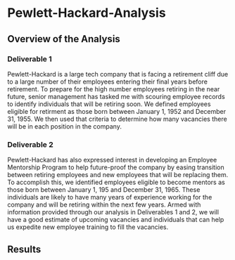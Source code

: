 # Pewlett-Hackard-Analysis

## Overview of the Analysis

### Deliverable 1
  Pewlett-Hackard is a large tech company that is facing a retirement cliff due to a large number of their employees entering their final years before retirement. To prepare for the high number employees retiring in the near future, senior management has tasked me with scouring employee records to identify individuals that will be retiring soon. We defined employees eligible for retirment as those born between January 1, 1952 and December 31, 1955. We then used that criteria to determine how many vacancies there will be in each position in the company. 
  
### Deliverable 2  
   Pewlett-Hackard has also expressed interest in developing an Employee Mentorship Program to help future-proof the company by easing transition between retiring employees and new employees that will be replacing them. To accomplish this, we identified employees eligible to become mentors as those born between January 1, 195 and December 31, 1965. These individuals are likely to have many years of experience working for the company and will be retiring within the next few years. Armed with information provided through our analysis in Deliverables 1 and 2, we will have a good estimate of upcoming vacancies and individuals that can help us expedite new employee training to fill the vacancies. 
   
## Results 
